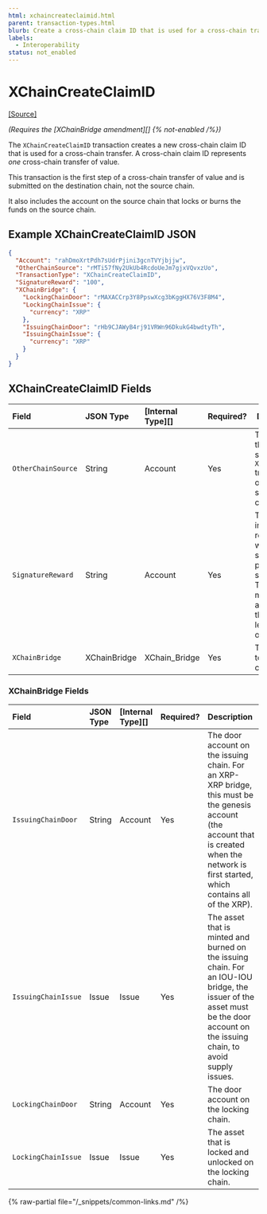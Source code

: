 ```yaml
---
html: xchaincreateclaimid.html 
parent: transaction-types.html
blurb: Create a cross-chain claim ID that is used for a cross-chain transfer.
labels:
  - Interoperability
status: not_enabled
---
```

# XChainCreateClaimID
[[Source]](https://github.com/XRPLF/rippled/blob/master/src/ripple/protocol/impl/TxFormats.cpp#L399-L406 "Source")

_(Requires the [XChainBridge amendment][] {% not-enabled /%})_

The `XChainCreateClaimID` transaction creates a new cross-chain claim ID that is used for a cross-chain transfer. A cross-chain claim ID represents *one* cross-chain transfer of value. 

This transaction is the first step of a cross-chain transfer of value and is submitted on the destination chain, not the source chain. 

It also includes the account on the source chain that locks or burns the funds on the source chain.


## Example XChainCreateClaimID JSON

```json
{
  "Account": "rahDmoXrtPdh7sUdrPjini3gcnTVYjbjjw",
  "OtherChainSource": "rMTi57fNy2UkUb4RcdoUeJm7gjxVQvxzUo",
  "TransactionType": "XChainCreateClaimID",
  "SignatureReward": "100",
  "XChainBridge": {
    "LockingChainDoor": "rMAXACCrp3Y8PpswXcg3bKggHX76V3F8M4",
    "LockingChainIssue": {
      "currency": "XRP"
    },
    "IssuingChainDoor": "rHb9CJAWyB4rj91VRWn96DkukG4bwdtyTh",
    "IssuingChainIssue": {
      "currency": "XRP"
    }
  }
}
```


## XChainCreateClaimID Fields

| Field              | JSON Type         | [Internal Type][] | Required? | Description |
|:-------------------|:------------------|:------------------|:----------|-------------|
| `OtherChainSource` | String            | Account           | Yes       | The account that must send the `XChainCommit` transaction on the source chain. |
| `SignatureReward`  | String            | Account           | Yes       | The amount, in XRP, to reward the witness servers for providing signatures. This must match the amount on the `Bridge` ledger object. |
| `XChainBridge`     | XChainBridge      | XChain_Bridge     | Yes       | The bridge to create the claim ID for. |


### XChainBridge Fields

| Field               | JSON Type | [Internal Type][] | Required? | Description     |
|:--------------------|:----------|:------------------|:----------|:----------------|
| `IssuingChainDoor`  | String    | Account           | Yes       | The door account on the issuing chain. For an XRP-XRP bridge, this must be the genesis account (the account that is created when the network is first started, which contains all of the XRP). |
| `IssuingChainIssue` | Issue     | Issue             | Yes       | The asset that is minted and burned on the issuing chain. For an IOU-IOU bridge, the issuer of the asset must be the door account on the issuing chain, to avoid supply issues. |
| `LockingChainDoor`  | String    | Account           | Yes       | The door account on the locking chain. |
| `LockingChainIssue` | Issue     | Issue             | Yes       | The asset that is locked and unlocked on the locking chain. |

{% raw-partial file="/_snippets/common-links.md" /%}
